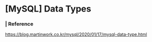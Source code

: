 # [MySQL] Data Types 









### | Reference 

https://blog.martinwork.co.kr/mysql/2020/01/17/mysql-data-type.html